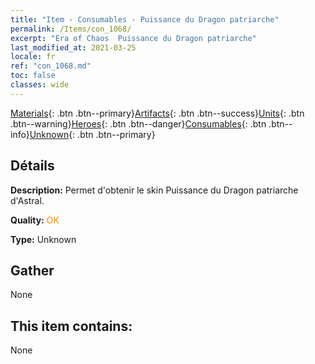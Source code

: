 ```yaml
---
title: "Item - Consumables - Puissance du Dragon patriarche"
permalink: /Items/con_1068/
excerpt: "Era of Chaos  Puissance du Dragon patriarche"
last_modified_at: 2021-03-25
locale: fr
ref: "con_1068.md"
toc: false
classes: wide
---
```

 [Materials](/fr/Items/){: .btn .btn--primary}[Artifacts](/fr/Items/Artifacts/){: .btn .btn--success}[Units](/fr/Items/Units/){: .btn .btn--warning}[Heroes](/fr/Items/Heroes/){: .btn .btn--danger}[Consumables](/fr/Items/Consumables/){: .btn .btn--info}[Unknown](/fr/Items/Unknown/){: .btn .btn--primary}

## Détails
 **Description:** Permet d'obtenir le skin Puissance du Dragon patriarche d'Astral.

 **Quality:** <span style="color: #FF8C00">OK</span>

 **Type:** Unknown

## Gather

  None

## This item contains:

  None

